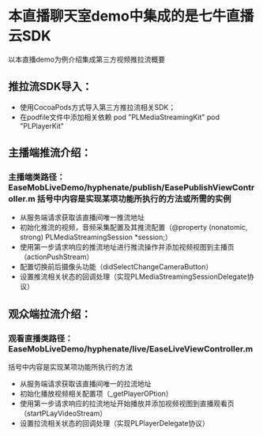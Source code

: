# 本直播聊天室demo中集成的是七牛直播云SDK #
以本直播demo为例介绍集成第三方视频推拉流概要

## 推拉流SDK导入： ##
- 使用CocoaPods方式导入第三方推拉流相关SDK；
- 在podfile文件中添加相关依赖   pod "PLMediaStreamingKit" pod "PLPlayerKit"

## 主播端推流介绍： ##

### 主播端类路径：EaseMobLiveDemo/hyphenate/publish/EasePublishViewController.m    括号中内容是实现某项功能所执行的方法或所需的实例    

- 从服务端请求获取该直播间唯一推流地址
- 初始化推流的视频，音频采集配置及其推流配置（@property (nonatomic, strong) PLMediaStreamingSession *session;）
- 使用第一步请求响应的推流地址进行推流操作并添加视频视图到主播页（actionPushStream）
- 配置切换前后摄像头功能（didSelectChangeCameraButton）
- 设置推流相关状态的回调处理（实现PLMediaStreamingSessionDelegate协议）

## 观众端拉流介绍： ##

### 观看直播类路径：EaseMobLiveDemo/hyphenate/live/EaseLiveViewController.m
括号中内容是实现某项功能所执行的方法    

- 从服务端请求获取该直播间唯一的拉流地址
- 初始化播放视频相关配置项（_getPlayerOPtion）
- 使用第一步请求响应的拉流地址开始播放并添加视频视图到直播观看页（startPLayVideoStream）
- 设置拉流相关状态的回调处理（实现PLPlayerDelegate协议）
